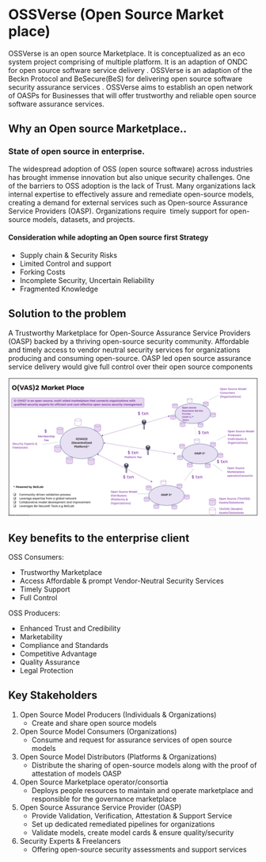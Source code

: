 # OSSVerse (Open Source Market place)

OSSVerse is an open source Marketplace. It is conceptualized as an eco system project comprising of multiple platform. It is an adaption of ONDC for open source software service delivery . OSSVerse is an adaption of the Beckn Protocol and BeSecure(BeS) for delivering open source software security assurance services . OSSVerse aims to establish an open network of OASPs for Businesses that will offer trustworthy and reliable open source software assurance services.

## Why an Open source Marketplace..

### State of open source in enterprise.

The widespread adoption of OSS (open source software) across industries has brought immense innovation but also unique security challenges. 
One of the barriers to OSS adoption is the lack of Trust.
Many organizations lack internal expertise to effectively assure and remediate open-source models, creating a demand for external services such as Open-source Assurance Service Providers (OASP).
Organizations require  timely support for open-source models, datasets, and projects. 

#### Consideration while adopting an Open source first Strategy
- Supply chain & Security Risks​
- Limited Control and support​
- Forking Costs​
- Incomplete Security​, Uncertain Reliability​
- Fragmented Knowledge​

## Solution to the problem
A Trustworthy Marketplace for Open-Source Assurance Service Providers (OASP) backed by a thriving open-source security community. Affordable and timely access to vendor neutral security services for organizations producing and consuming open-source. OASP led open source assurance service delivery would give full control over their  open source components

![Marketplace](./docs/images/marketplace.png)

## Key benefits to the enterprise client
OSS Consumers:
- Trustworthy Marketplace
- Access Affordable & prompt Vendor-Neutral Security Services
- Timely Support
- Full Control

OSS Producers:
- Enhanced Trust and Credibility
- Marketability
- Compliance and Standards
- Competitive Advantage
- Quality Assurance
- Legal Protection

## Key Stakeholders
1. Open Source Model Producers (Individuals & Organizations)
    - Create and share open source models
2. Open Source Model Consumers (Organizations)
    - Consume and request for assurance services of open source models 
3. Open Source Model Distributors (Platforms & Organizations)
    - Distribute the sharing of open-source models along with the proof of attestation of models OASP
4. Open Source Marketplace operator/consortia
    - Deploys people resources to maintain and operate marketplace and responsible for  the governance marketplace
5. Open Source Assurance Service Provider (OASP)
    - Provide Validation, Verification, Attestation & Support Service
    - Set up dedicated remediated pipelines for organizations
    - Validate models, create model cards & ensure quality/security
6. Security Experts & Freelancers
    - Offering open-source security assessments and support services

